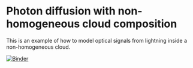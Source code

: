 # Photon diffusion with non-homogeneous cloud composition
This is an example of how to model optical signals from lightning inside a non-homogeneous cloud.

[![Binder](https://mybinder.org/badge_logo.svg)](https://mybinder.org/v2/gh/aluque/InhomogeneousDiffusionCoeff/HEAD?labpath=InhomogeneousDiffusionCoeff.ipynb)
